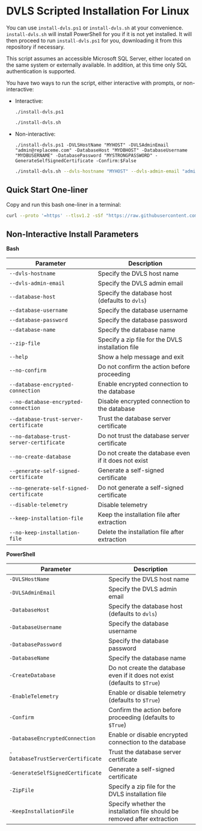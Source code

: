 # DVLS Scripted Installation For Linux

You can use `install-dvls.ps1` or `install-dvls.sh` at your convenience. `install-dvls.sh` will install PowerShell for you if it is not yet installed. It will then proceed to run `install-dvls.ps1` for you, downloading it from this repository if necessary.

This script assumes an accessible Microsoft SQL Server, either located on the same system or externally available. In addition, at this time only SQL authentication is supported.

You have two ways to run the script, either interactive with prompts, or non-interactive:

- Interactive:

  ```pwsh
  ./install-dvls.ps1
  ```

  ```bash
  ./install-dvls.sh
  ```

- Non-interactive:

  ```pwsh
  ./install-dvls.ps1 -DVLSHostName "MYHOST" -DVLSAdminEmail "admin@replaceme.com" -DatabaseHost "MYDBHOST" -DatabaseUsername "MYDBUSERNAME" -DatabasePassword "MYSTRONGPASSWORD" -GenerateSelfSignedCertificate -Confirm:$False
  ```

  ```bash
  ./install-dvls.sh --dvls-hostname "MYHOST" --dvls-admin-email "admin@replaceme.com" --database-host "MYDBHOST" --database-username "MYDBUSERNAME" --database-password "MYSTRONGPASSWORD" --generate-self-signed-certificate --no-confirm
  ```

## Quick Start One-liner

Copy and run this bash one-liner in a terminal:

```bash
curl --proto '=https' --tlsv1.2 -sSf "https://raw.githubusercontent.com/Devolutions/ScriptLibrary/refs/heads/main/DVLSForLinux/install-dvls.sh" | bash
```

## Non-Interactive Install Parameters

**Bash**

| Parameter                                | Description                                          |
| ---------------------------------------- | ---------------------------------------------------- |
| `--dvls-hostname`                        | Specify the DVLS host name                           |
| `--dvls-admin-email`                     | Specify the DVLS admin email                         |
| `--database-host`                        | Specify the database host (defaults to `dvls`)       |
| `--database-username`                    | Specify the database username                        |
| `--database-password`                    | Specify the database password                        |
| `--database-name`                        | Specify the database name                            |
| `--zip-file`                             | Specify a zip file for the DVLS installation file    |
| `--help`                                 | Show a help message and exit                         |
| `--no-confirm`                           | Do not confirm the action before proceeding          |
| `--database-encrypted-connection`        | Enable encrypted connection to the database          |
| `--no-database-encrypted-connection`     | Disable encrypted connection to the database         |
| `--database-trust-server-certificate`    | Trust the database server certificate                |
| `--no-database-trust-server-certificate` | Do not trust the database server certificate         |
| `--no-create-database`                   | Do not create the database even if it does not exist |
| `--generate-self-signed-certificate`     | Generate a self-signed certificate                   |
| `--no-generate-self-signed-certificate`  | Do not generate a self-signed certificate            |
| `--disable-telemetry`                    | Disable telemetry                                    |
| `--keep-installation-file`               | Keep the installation file after extraction          |
| `--no-keep-installation-file`            | Delete the installation file after extraction        |

**PowerShell**

| Parameter                         | Description                                                                |
| --------------------------------- | -------------------------------------------------------------------------- |
| `-DVLSHostName`                   | Specify the DVLS host name                                                 |
| `-DVLSAdminEmail`                 | Specify the DVLS admin email                                               |
| `-DatabaseHost`                   | Specify the database host (defaults to `dvls`)                             |
| `-DatabaseUsername`               | Specify the database username                                              |
| `-DatabasePassword`               | Specify the database password                                              |
| `-DatabaseName`                   | Specify the database name                                                  |
| `-CreateDatabase`                 | Do not create the database even if it does not exist (defaults to `$True`) |
| `-EnableTelemetry`                | Enable or disable telemetry (defaults to `$True`)                          |
| `-Confirm`                        | Confirm the action before proceeding (defaults to `$True`)                 |
| `-DatabaseEncryptedConnection`    | Enable or disable encrypted connection to the database                     |
| `-DatabaseTrustServerCertificate` | Trust the database server certificate                                      |
| `-GenerateSelfSignedCertificate`  | Generate a self-signed certificate                                         |
| `-ZipFile`                        | Specify a zip file for the DVLS installation file                          |
| `-KeepInstallationFile`           | Specify whether the installation file should be removed after extraction   |
